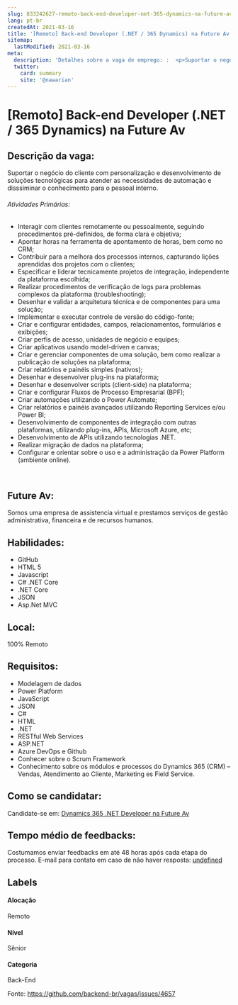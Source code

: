 ```yaml
---
slug: 833242627-remoto-back-end-developer-net-365-dynamics-na-future-av
lang: pt-br
createdAt: 2021-03-16
title: '[Remoto] Back-end Developer (.NET / 365 Dynamics) na Future Av - Vaga de Emprego'
sitemap:
  lastModified: 2021-03-16
meta:
  description: 'Detalhes sobre a vaga de emprego: :  <p>Suportar o negócio do cliente com personalização e desenvolvimento de soluções tecnológicas para atender as necessidades de automação e disssiminar o conhecimento para o pessoal interno.</p> <h6>Atividades Primárias:</h6> <ul> <li>Interagir com clientes remotamente ou pessoalmente, seguindo procedimentos pré-definidos, de forma clara e objetiva;</li> <li>Apontar horas na ferramenta de apontamento de horas, bem como no CRM;</li> <li>Contribuir para a melhora dos processos internos, capturando lições aprendidas dos projetos com o clientes;</li> <li>Especificar e liderar tecnicamente projetos de integração, independente da plataforma escolhida;</li> <li>Realizar procedimentos de verificação de logs para problemas complexos da plataforma (troubleshooting);</li> <li>Desenhar e validar a arquitetura técnica e de componentes para uma solução;</li> <li>Implementar e executar controle de versão do código-fonte;</li> <li>Criar e configurar entidades, campos, relacionamentos, formulários e exibições;</li> <li>Criar perfis de acesso, unidades de negócio e equipes;</li> <li>Criar aplicativos usando model-driven e canvas;</li> <li>Criar e gerenciar componentes de uma solução, bem como realizar a publicação de soluções na plataforma;</li> <li>Criar relatórios e painéis simples (nativos);</li> <li>Desenhar e desenvolver plug-ins na plataforma;</li> <li>Desenhar e desenvolver scripts (client-side) na plataforma;</li> <li>Criar e configurar Fluxos de Processo Empresarial (BPF);</li> <li>Criar automações utilizando o Power Automate;</li> <li>Criar relatórios e painéis avançados utilizando Reporting Services e/ou Power BI;</li> <li>Desenvolvimento de componentes de integração com outras plataformas, utilizando plug-ins, APIs, Microsoft Azure, etc;</li> <li>Desenvolvimento de APIs utilizando tecnologias .NET.</li> <li>Realizar migração de dados na plataforma;</li> <li>Configurar e orientar sobre o uso e a administração da Power Platform (ambiente online).</li> </ul> <p>&nbsp;</p>'
  twitter:
    card: summary
    site: '@nawarian'
---
```


# [Remoto] Back-end Developer (.NET / 365 Dynamics) na Future Av

## Descrição da vaga: 
 <p>Suportar o negócio do cliente com personalização e desenvolvimento de soluções tecnológicas para atender as necessidades de automação e disssiminar o conhecimento para o pessoal interno.</p>
<h6>Atividades Primárias:</h6>
<ul>
<li>Interagir com clientes remotamente ou pessoalmente, seguindo procedimentos pré-definidos, de forma clara e objetiva;</li>
<li>Apontar horas na ferramenta de apontamento de horas, bem como no CRM;</li>
<li>Contribuir para a melhora dos processos internos, capturando lições aprendidas dos projetos com o clientes;</li>
<li>Especificar e liderar tecnicamente projetos de integração, independente da plataforma escolhida;</li>
<li>Realizar procedimentos de verificação de logs para problemas complexos da plataforma (troubleshooting);</li>
<li>Desenhar e validar a arquitetura técnica e de componentes para uma solução;</li>
<li>Implementar e executar controle de versão do código-fonte;</li>
<li>Criar e configurar entidades, campos, relacionamentos, formulários e exibições;</li>
<li>Criar perfis de acesso, unidades de negócio e equipes;</li>
<li>Criar aplicativos usando model-driven e canvas;</li>
<li>Criar e gerenciar componentes de uma solução, bem como realizar a publicação de soluções na plataforma;</li>
<li>Criar relatórios e painéis simples (nativos);</li>
<li>Desenhar e desenvolver plug-ins na plataforma;</li>
<li>Desenhar e desenvolver scripts (client-side) na plataforma;</li>
<li>Criar e configurar Fluxos de Processo Empresarial (BPF);</li>
<li>Criar automações utilizando o Power Automate;</li>
<li>Criar relatórios e painéis avançados utilizando Reporting Services e/ou Power BI;</li>
<li>Desenvolvimento de componentes de integração com outras plataformas, utilizando plug-ins, APIs, Microsoft Azure, etc;</li>
<li>Desenvolvimento de APIs utilizando tecnologias .NET.</li>
<li>Realizar migração de dados na plataforma;</li>
<li>Configurar e orientar sobre o uso e a administração da Power Platform (ambiente online).</li>
</ul>
<p>&nbsp;</p>

## Future Av: 
 <p>Somos uma empresa de assistencia virtual e prestamos serviços de gestão administrativa, financeira e de recursos humanos.</p>
</p>

 ## Habilidades: 
 - GitHub 
- HTML 5 
- Javascript 
- C# .NET Core 
- .NET Core 
- JSON 
- Asp.Net MVC
## Local: 
 100% Remoto
## Requisitos: 
 - Modelagem de dados 
- Power Platform 
- JavaScript 
- JSON 
- C# 
- HTML 
- .NET 
- RESTful Web Services 
- ASP.NET 
- Azure DevOps e Github 
- Conhecer sobre o Scrum Framework 
- Conhecimento sobre os módulos e processos do Dynamics 365 (CRM) – Vendas, Atendimento ao Cliente, Marketing es Field Service.


## Como se candidatar:
Candidate-se em: [Dynamics 365 .NET Developer na Future Av](https://coodesh.com/vagas/desenvolvedor-crm-212655?origin=github&modal=open)
## Tempo médio de feedbacks:
 Costumamos enviar feedbacks em até 48 horas após cada etapa do processo. E-mail para contato em caso de não haver resposta: [undefined](mailto:undefined)
## Labels
#### Alocação
Remoto
#### Nível
Sênior
#### Categoria
Back-End

Fonte: https://github.com/backend-br/vagas/issues/4657